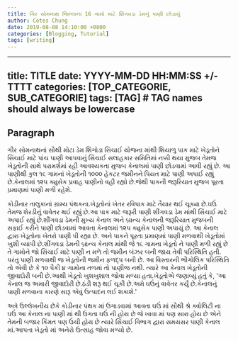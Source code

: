 ```yaml
---
title: ગિર સોમનાથ જિલ્લાના 16 ગામો માટે શિંગવડા ડેમનું પાણી છોડાયું
author: Cotes Chung
date: 2019-08-08 14:10:00 +0800
categories: [Blogging, Tutorial]
tags: [writing]
---
```

---
title: TITLE
date: YYYY-MM-DD HH:MM:SS +/-TTTT
categories: [TOP_CATEGORIE, SUB_CATEGORIE]
tags: [TAG]     # TAG names should always be lowercase
---
## Paragraph
ગીર સોમનાથનાં સૌથી મોટા ડેમ શિંગોડા સિંચાઈ યોજના માંથી શિયાળુ પાક માટે ખેડૂતોને સિંચાઈ માટે પાંચ પાણી આપવાનું સિંચાઈ સલાહકાર સમિતિમાં નક્કી થયા મુજબ તેમજ ખેડૂતોની સાથે પરામર્શમાં રહી આવશ્યકતા મુજબ કેનાલમાં પાણી છોડવામાં આવી રહ્યું છે. આ પાણીથી કુલ ૧૬ ગામનાં ખેડૂતોની ૧૦૦૦ હેકટર જમીનને પિયત માટે પાણી અપાઈ રહ્યું છે.કેનાલમાં ૧૨૫ ક્યુસેક પ્રવાહ પાણીનો વહી રહ્યો છે.જેથી પાકની જરૂરિયાત મુજબ પૂરતા પ્રમાણમાં પાણી મળી રહેશે.  

કોડીનાર તાલુકાનાં ગ્રામ્ય પંથકના.ખેડૂતોનાં ખેતર રવિપાક માટે તૈયાર થઈ ચૂક્યા છે.ઘઉં તેમજ શેરડીનું વાવેતર થઈ રહ્યું છે.આ પાક માટે જરૂરી પાણી શીંગવડા ડેમ માંથી સિંચાઈ માટે અપાઈ રહ્યું છે.શીંગવડા ડેમની મુખ્ય કેનાલ અને બ્રાન્ચ કેનાલની જરૂરિયાત મુજબની સફાઈ કરીને પાણી છોડવામાં આવતા કેનાલમાં ૧૨૫ ક્યુસેક પાણી  અપાયું છે. આ કેનાલ દ્વારા ખેડૂતોના ખેતરો પાણી પી રહ્યા છે. અને પાકને પૂરતા પ્રમાણમાં પાણી મળવાથી ખેડૂતોમાં ખુશી વ્યાપી છે.શીંગવડા ડેમની બ્રાન્ચ કેનાલ માંથી જે ૧૬ ગામના ખેડૂતો ને પાણી મળી રહ્યું છે તે ગામોને જો સિંચાઈ માટે પાણી ન મળે તો જમીન બંઝર બની જાય તેવી પરિસ્થિતિ હતી. પરંતુ પાણી મળવાથી જ ખેડૂતોની જમીન ફળદ્પ બની છે. આ વિસ્તારની ભૌગોલિક પરિસ્થિતિ તો એવી છે કે ૧૦ પૈકી ૪ ગામોના તળમાં તો પાણીજ નથી. ત્યારે આ કેનાલ ખેડૂતોની જીવાદોરી બની છે.આથી ખેડૂતો ખુશખુશાલ જોવા મળ્યા હતા.ખેડૂતોએ જણાવ્યું હતું કે, 'આ કેનાલ જ અમારી જીવાદોરી છે.ઠંડી શરૂ થઈ ચૂકી છે.અમે ઘઉંનું વાવેતર કર્યું છે.કેનાલનું પાણી મળવાના કારણે સારૂ એવું ઉત્પાદન લઈ શકાશે.'

 અત્રે ઉલ્લેખનીય છેકે કોડીનાર પંથક માં ઉગાડવામાં આવતા ઘઉં માં સૌથી શ્રે ક્વોલિટી ના ઘઉં આ કેનાલ ના પાણી માં થી ઉગતા ઘઉં ની હોય છે જે ખાવા માં પણ સારા હોય છે એને તેમની બજાર કિંમત પણ ઉંચી હોય છે ત્યારે સિંચાઈ વિભાગ દ્વારા સમયસર પાણી કેનાલ માં.આપતા ખેડૂતો માં અનેરો ઉત્સાહ જોવા મળ્યો છે.


